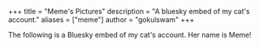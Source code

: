 +++
title = "Meme's Pictures"
description = "A bluesky embed of my cat's account."
aliases = ["meme"]
author = "gokulswam"
+++

The following is a Bluesky embed of my cat's account. Her name is Meme!

